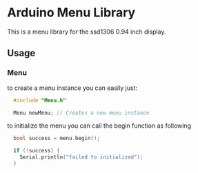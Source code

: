 # Arduino Menu Library
This is a menu library for the ssd1306 0.94 inch display.

## Usage
### Menu
to create a menu instance you can easily just:
```cpp
  #include "Menu.h"

  Menu newMenu; // Creates a new menu instance
```

to initialize the menu you can call the begin function as following
```cpp
  bool success = menu.begin();

  if (!success) {
    Serial.println("failed to initialized");
  }
```
